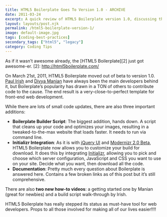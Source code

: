 ```yaml
---
title: HTML5 Boilerplate Goes To Version 1.0 - ARCHIVE
date: 2011-03-24
excerpt: A quick review of HTML5 Boilerplate version 1.0, discussing the new build script for site optimization and custom site template build
layout: layouts/post.njk
permalink: /html5-boilerplate-version-1/
image: default-image.jpg
tags: [coding-best-practices]
secondary_tags: ["html5", "legacy"]
category: Coding Tips
---
```

As if it wasn’t awesome already, the [HTML5 Boilerplate][2] just got awesome-er.
[2]: http://html5boilerplate.com/

On March 21st, 2011, HTML5 Boilerplate moved out of beta to version 1.0. [Paul Irish][3] and [Divya Manian][4] have always been the main developers behind it, but Boilerplate’s popularity has drawn in a TON of others to contribute code to the cause. The end result is a very-close-to-perfect template for front-end web development.

 [3]: http://paulirish.com/
 [4]: http://nimbu.in/

While there are lots of small code updates, there are also three important additions:

*   **Boilerplate Builder Script**: The biggest addition, hands down. A script that cleans up your code and optimizes your images, resulting in a tweaked-to-the-max website that loads faster. It needs to run via command line.
*   **Initializr Integration**: As it is with [jQuery UI][5] and [Modernizr 2.0 Beta][6], HTML5 Boilerplate now allows you to customize your build for download. It does this by integrating [Initializr][7], allowing you to pick and choose which server configuration, JavaScript and CSS you want to use on your site. Decide what you want, then download all the code.
*   **Documentation**: Pretty much every question about Boilerplate is answered here. Contains a few broken links as of this post but it’s still comprehensive.

 [5]: http://jqueryui.com/download
 [6]: http://modernizr.github.com/
 [7]: http://initializr.com/

There are also **two new how-to videos**: a getting started one by Manian (great for newbies) and a build script walk-through by Irish.

HTML5 Boilerplate has really stepped its status as must-have tool for web developers. Props to all those involved for making all of our lives easier!!!!